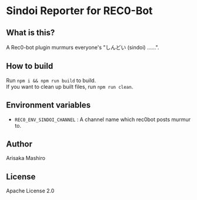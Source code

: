 # Sindoi Reporter for REC0-Bot

## What is this?
A Rec0-bot plugin murmurs everyone's "しんどい (sindoi) ……".

## How to build
Run `npm i && npm run build` to build.  
If you want to clean up built files, run `npm run clean`.

## Environment variables
- `REC0_ENV_SINDOI_CHANNEL` : A channel name which rec0bot posts murmur to.

## Author
Arisaka Mashiro

## License
Apache License 2.0
